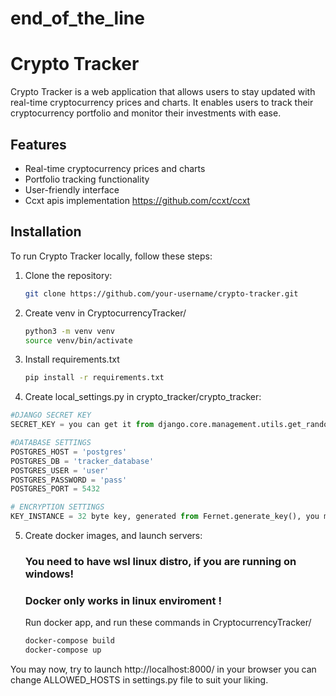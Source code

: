 # end_of_the_line
# Crypto Tracker

Crypto Tracker is a web application that allows users to stay updated with real-time cryptocurrency prices and charts. It enables users to track their cryptocurrency portfolio and monitor their investments with ease.

## Features

- Real-time cryptocurrency prices and charts
- Portfolio tracking functionality
- User-friendly interface
- Ccxt apis implementation https://github.com/ccxt/ccxt


## Installation

To run Crypto Tracker locally, follow these steps:

1. Clone the repository:

   ```bash
   git clone https://github.com/your-username/crypto-tracker.git

2. Create venv in CryptocurrencyTracker/

   ```bash
   python3 -m venv venv
   source venv/bin/activate 

3. Install requirements.txt

   ```bash
   pip install -r requirements.txt

4. Create local_settings.py in crypto_tracker/crypto_tracker:

  ```python
  #DJANGO SECRET KEY
  SECRET_KEY = you can get it from django.core.management.utils.get_random_secret_key(), or https://miniwebtool.com/django-secret-key-generator/

  #DATABASE SETTINGS
  POSTGRES_HOST = 'postgres'
  POSTGRES_DB = 'tracker_database'
  POSTGRES_USER = 'user'
  POSTGRES_PASSWORD = 'pass'
  POSTGRES_PORT = 5432

  # ENCRYPTION SETTINGS
  KEY_INSTANCE = 32 byte key, generated from Fernet.generate_key(), you may find it in ecryption_config.py
  ```
5. Create docker images, and launch servers:

   ### You need to have wsl linux distro, if you are running on windows!
   ### Docker only works in linux enviroment !
   
   Run docker app, and run these commands in CryptocurrencyTracker/

   ```bash
   docker-compose build
   docker-compose up

You may now, try to launch http://localhost:8000/ in your browser
you can change ALLOWED_HOSTS in settings.py file to suit your liking. 
  
